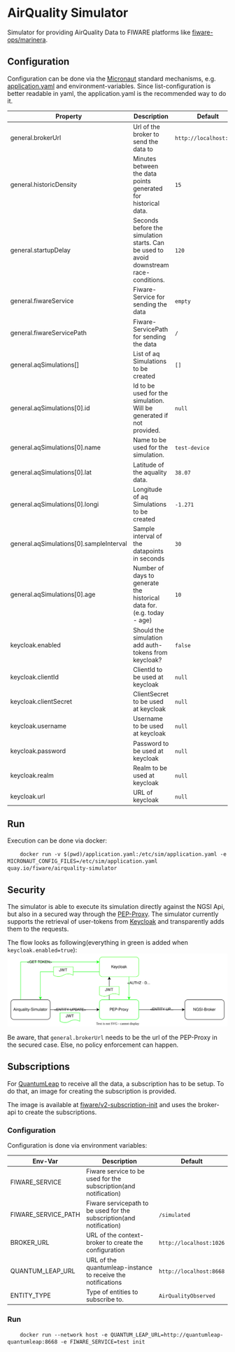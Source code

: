 # AirQuality Simulator

Simulator for providing AirQuality Data to FIWARE platforms like [fiware-ops/marinera](https://github.com/FIWARE-Ops/marinera).

## Configuration

Configuration can be done via the [Micronaut](https://micronaut.io/) standard mechanisms, e.g. [application.yaml](./src/main/resources/application.yaml) and environment-variables.
Since list-configuration is better readable in yaml, the application.yaml is the recommended way to do it.

| Property                                | Description                                                                            | Default                     |
|-----------------------------------------|----------------------------------------------------------------------------------------|-----------------------------|
| general.brokerUrl                       | Url of the broker to send the data to                                                  | ```http://localhost:1026``` |
| general.historicDensity                 | Minutes between the data points generated for historical data.                         | ```15```                    |
| general.startupDelay                    | Seconds before the simulation starts. Can be used to avoid downstream race-conditions. | ```120```                   |
| general.fiwareService                   | Fiware-Service for sending the data                                                    | ```empty```                 |
| general.fiwareServicePath               | Fiware-ServicePath for sending the data                                                | ```/```                     |
| general.aqSimulations[]                 | List of aq Simulations to be created                                                   | ```[]```                    |
| general.aqSimulations[0].id             | Id to be used for the simulation. Will be generated if not provided.                   | ```null```                  |
| general.aqSimulations[0].name           | Name to be used for the simulation.                                                    | ```test-device```           |
| general.aqSimulations[0].lat            | Latitude of the aquality data.                                                         | ```38.07```                 |
| general.aqSimulations[0].longi          | Longitude of aq Simulations to be created                                              | ```-1.271```                |
| general.aqSimulations[0].sampleInterval | Sample interval of the datapoints in seconds                                           | ```30```                    |
| general.aqSimulations[0].age            | Number of days to generate the historical data for.(e.g. today - age)                  | ```10```                    |
| keycloak.enabled                        | Should the simulation add auth-tokens from keycloak?                                   | ```false```                 |
| keycloak.clientId                       | ClientId to be used at keycloak                                                        | ```null```                  |
| keycloak.clientSecret                   | ClientSecret to be used at keycloak                                                    | ```null```                  |
| keycloak.username                       | Username to be used at keycloak                                                        | ```null```                  |
| keycloak.password                       | Password to be used at keycloak                                                        | ```null```                  |
| keycloak.realm                          | Realm to be used at keycloak                                                           | ```null```                  |
| keycloak.url                            | URL of keycloak                                                                        | ```null```                  |

## Run

Execution can be done via docker: 
```shell
    docker run -v $(pwd)/application.yaml:/etc/sim/application.yaml -e MICRONAUT_CONFIG_FILES=/etc/sim/application.yaml quay.io/fiware/airquality-simulator
```

## Security

The simulator is able to execute its simulation directly against the NGSI Api, but also in a secured way through the [PEP-Proxy](https://github.com/FIWARE/tutorials.PEP-Proxy). 
The simulator currently supports the retrieval of user-tokens from [Keycloak](https://www.keycloak.org/) and transparently adds them to the requests.

The flow looks as following(everything in green is added when ```keycloak.enabled=true```):
![secured-flow](./doc/sim_and_auth.svg)

Be aware, that ```general.brokerUrl``` needs to be the url of the PEP-Proxy in the secured case. Else, no policy enforcement can happen.

## Subscriptions

For [QuantumLeap](https://github.com/orchestracities/ngsi-timeseries-api) to receive all the data, a subscription has to be setup. To do that, an image for creating the subscription is provided.

The image is available at [fiware/v2-subscription-init](https://quay.io/repository/fiware/v2-subscription-init) and uses the broker-api to create the subscriptions. 

### Configuration

Configuration is done via environment variables:

| Env-Var             | Description                                                          | Default                     |
|---------------------|----------------------------------------------------------------------|-----------------------------|
| FIWARE_SERVICE      | Fiware service to be used for the subscription(and notification)     | ``` ```                     |
| FIWARE_SERVICE_PATH | Fiware servicepath to be used for the subscription(and notification) | ```/simulated```            |
| BROKER_URL          | URL of the context-broker to create the configuration                | ```http://localhost:1026``` |
| QUANTUM_LEAP_URL    | URL of the quantumleap-instance to receive the notifications         | ```http://localhost:8668``` |
| ENTITY_TYPE         | Type of entities to subscribe to.                                    | ```AirQualityObserved```    |

### Run

```shell
    docker run --network host -e QUANTUM_LEAP_URL=http://quantumleap-quantumleap:8668 -e FIWARE_SERVICE=test init
```